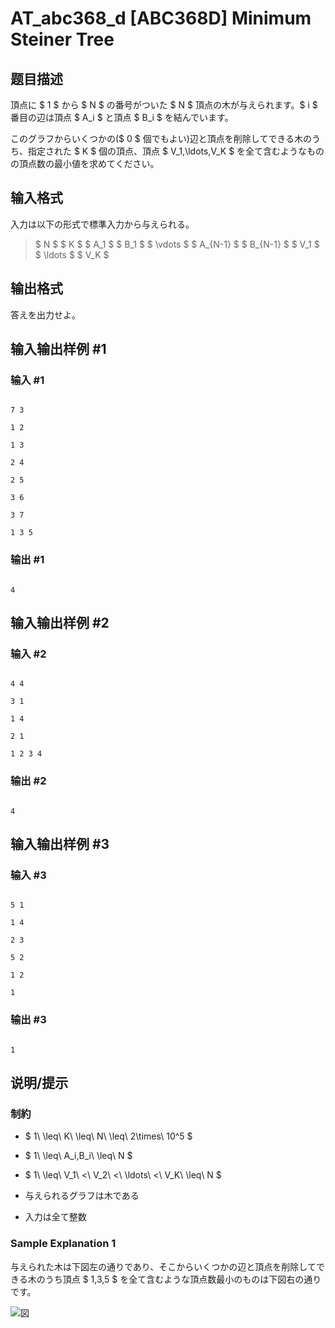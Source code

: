 # AT_abc368_d [ABC368D] Minimum Steiner Tree

## 题目描述

[problemUrl]: https://atcoder.jp/contests/abc368/tasks/abc368_d

頂点に $ 1 $ から $ N $ の番号がついた $ N $ 頂点の木が与えられます。$ i $ 番目の辺は頂点 $ A_i $ と頂点 $ B_i $ を結んでいます。

このグラフからいくつかの($ 0 $ 個でもよい)辺と頂点を削除してできる木のうち、指定された $ K $ 個の頂点、頂点 $ V_1,\ldots,V_K $ を全て含むようなものの頂点数の最小値を求めてください。

## 输入格式

入力は以下の形式で標準入力から与えられる。

> $ N $ $ K $ $ A_1 $ $ B_1 $ $ \vdots $ $ A_{N-1} $ $ B_{N-1} $ $ V_1 $ $ \ldots $ $ V_K $

## 输出格式

答えを出力せよ。

## 输入输出样例 #1

### 输入 #1

```
7 3
1 2
1 3
2 4
2 5
3 6
3 7
1 3 5
```

### 输出 #1

```
4
```

## 输入输出样例 #2

### 输入 #2

```
4 4
3 1
1 4
2 1
1 2 3 4
```

### 输出 #2

```
4
```

## 输入输出样例 #3

### 输入 #3

```
5 1
1 4
2 3
5 2
1 2
1
```

### 输出 #3

```
1
```

## 说明/提示

### 制約

- $ 1\ \leq\ K\ \leq\ N\ \leq\ 2\times\ 10^5 $
- $ 1\ \leq\ A_i,B_i\ \leq\ N $
- $ 1\ \leq\ V_1\ <\ V_2\ <\ \ldots\ <\ V_K\ \leq\ N $
- 与えられるグラフは木である
- 入力は全て整数

### Sample Explanation 1

与えられた木は下図左の通りであり、そこからいくつかの辺と頂点を削除してできる木のうち頂点 $ 1,3,5 $ を全て含むような頂点数最小のものは下図右の通りです。 
![図](https://img.atcoder.jp/abc368/4baf6b0adb0e12dcf8a5c812ada5c17a.png)